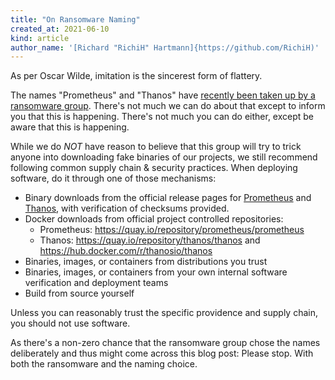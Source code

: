 ```yaml
---
title: "On Ransomware Naming"
created_at: 2021-06-10
kind: article
author_name: '[Richard "RichiH" Hartmann]{https://github.com/RichiH)'
---
```


As per Oscar Wilde, imitation is the sincerest form of flattery.

The names "Prometheus" and "Thanos" have [recently been taken up by a ransomware group](https://cybleinc.com/2021/06/05/prometheus-an-emerging-apt-group-using-thanos-ransomware-to-target-organizations/). There's not much we can do about that except to inform you that this is happening. There's not much you can do either, except be aware that this is happening.

While we do *NOT* have reason to believe that this group will try to trick anyone into downloading fake binaries of our projects, we still recommend following common supply chain & security practices. When deploying software, do it through one of those mechanisms:

* Binary downloads from the official release pages for [Prometheus](https://github.com/prometheus/prometheus/releases) and [Thanos](https://github.com/thanos-io/thanos/releases), with verification of checksums provided.
* Docker downloads from official project controlled repositories:
  * Prometheus: https://quay.io/repository/prometheus/prometheus 
  * Thanos: https://quay.io/repository/thanos/thanos and https://hub.docker.com/r/thanosio/thanos
* Binaries, images, or containers from distributions you trust
* Binaries, images, or containers from your own internal software verification and deployment teams
* Build from source yourself

Unless you can reasonably trust the specific providence and supply chain, you should not use software.

As there's a non-zero chance that the ransomware group chose the names deliberately and thus might come across this blog post: Please stop. With both the ransomware and the naming choice.
